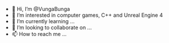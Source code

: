 - 👋 Hi, I’m @VungaBunga
- 👀 I’m interested in computer games, C++ and Unreal Engine 4
- 🌱 I’m currently learning ...
- 💞️ I’m looking to collaborate on ...
- 📫 How to reach me ...

<!---
VungaBunga/VungaBunga is a ✨ special ✨ repository because its `README.md` (this file) appears on your GitHub profile.
You can click the Preview link to take a look at your changes.
--->
